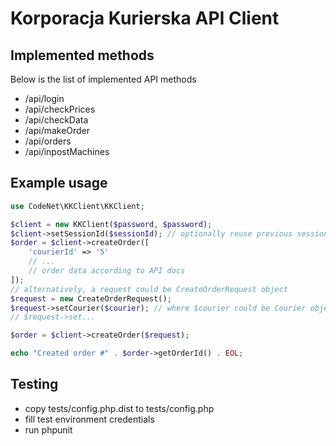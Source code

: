 Korporacja Kurierska API Client
===

Implemented methods
---

Below is the list of implemented API methods

- /api/login
- /api/checkPrices
- /api/checkData
- /api/makeOrder
- /api/orders
- /api/inpostMachines

Example usage
---

```php
use CodeNet\KKClient\KKClient;

$client = new KKClient($password, $password);
$client->setSessionId($sessionId); // optionally reuse previous session identifier if there is one
$order = $client->createOrder([
    'courierId' => '5'
    // ...
    // order data according to API docs
]);
// alternatively, a request could be CreateOrderRequest object
$request = new CreateOrderRequest();
$request->setCourier($courier); // where $courier could be Courier object or courier ID
// $request->set...

$order = $client->createOrder($request);

echo "Created order #" . $order->getOrderId() . EOL;
```

Testing
---

- copy tests/config.php.dist to tests/config.php
- fill test environment credentials
- run phpunit